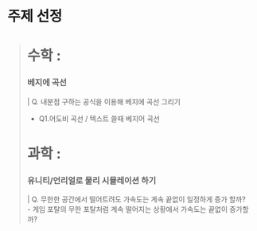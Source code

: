 주제 선정
========
> # 수학 :    
>   ### 베지에 곡선   
> | Q. 내분점 구하는 공식을 이용해 베지에 곡선 그리기    
>   - Q1.어도비 곡선 / 텍스트 쓸때 베지어 곡선      
> # 과학 :    
>   ### 유니티/언리얼로 물리 시뮬레이션 하기   
> | Q. 무한한 공간에서 떨어트려도 가속도는 계속 끝없이 일정하게 증가 할까?   
    - 게임 포탈의 무한 포탈처럼 계속 떨어지는 상황에서 가속도는 끝없이 증가할까?
